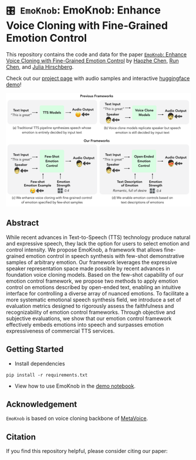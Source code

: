 # `🎛️ EmoKnob`: EmoKnob: Enhance Voice Cloning with Fine-Grained Emotion Control

This repository contains the code and data for the paper [`EmoKnob`: Enhance Voice Cloning with Fine-Grained Emotion Control](https://arxiv.org/abs/2410.00316) by [Haozhe Chen](https://tonychen.xyz/), [Run Chen](https://www.cs.columbia.edu/speech/people.cgi?p=run), and [Julia Hirschberg](https://www.cs.columbia.edu/~julia/).

Check out our [project page](https://emoknob.cs.columbia.edu/) with audio samples and interactive [huggingface demo](https://huggingface.co/spaces/tonychenxyz/emo-knob)!

![EmoKnob Teaser](./assets/emo-knob-teaser-1.svg)


## Abstract

While recent advances in Text-to-Speech (TTS) technology produce natural and expressive speech, they lack the option for users to select emotion and control intensity. We propose EmoKnob, a framework that allows fine-grained emotion control in speech synthesis with few-shot demonstrative samples of arbitrary emotion. Our framework leverages the expressive speaker representation space made possible by recent advances in foundation voice cloning models. Based on the few-shot capability of our emotion control framework, we propose two methods to apply emotion control on emotions described by open-ended text, enabling an intuitive interface for controlling a diverse array of nuanced emotions. To facilitate a more systematic emotional speech synthesis field, we introduce a set of evaluation metrics designed to rigorously assess the faithfulness and recognizability of emotion control frameworks. Through objective and subjective evaluations, we show that our emotion control framework effectively embeds emotions into speech and surpasses emotion expressiveness of commercial TTS services.

## Getting Started

- Install dependencies
```
pip install -r requirements.txt
```

- View how to use EmoKnob in the [demo notebook](./demo.ipynb).

## Acknowledgement

`EmoKnob` is based on voice cloning backbone of [MetaVoice](https://github.com/metavoiceio/metavoice-src).

## Citation
If you find this repository helpful, please consider citing our paper:
